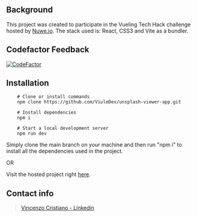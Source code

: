 ## Background

This project was created to participate in the Vueling Tech Hack challenge hosted by [Nuwe.io](https://nuwe.io/dev/competitions/vueling-tech-hack).
The stack used is: React, CSS3 and Vite as a bundler.

## Codefactor Feedback

[![CodeFactor](https://www.codefactor.io/repository/github/viuledev/unsplash-viewer-app/badge)](https://www.codefactor.io/repository/github/viuledev/unsplash-viewer-app)

## Installation

```shell
    # Clone or install commands
    npm clone https://github.com/ViuleDev/unsplash-viewer-app.git
    
    # Install dependencies
    npm i
    
    # Start a local development server
    npm run dev
```
Simply clone the main branch on your machine and then run "npm i" to install all the dependencies used in the project.

OR

Visit the hosted project right [here](https://unsplash-viewer-viuledev.netlify.app/).

## Contact info

> [Vincenzo Cristiano - Linkedin](https://www.linkedin.com/in/vincenzo-cristiano/)

